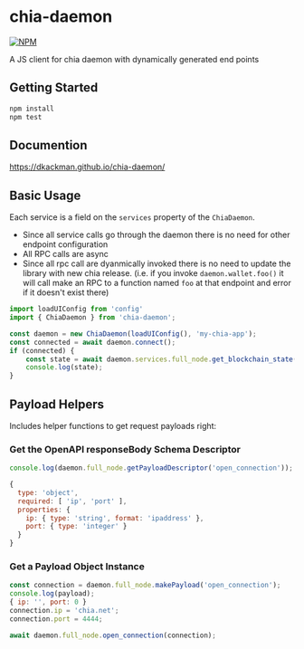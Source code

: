 # chia-daemon

[![NPM](https://nodei.co/npm/chia-daemon.png?mini=true)](https://npmjs.org/package/chia-daemon)

A JS client for chia daemon with dynamically generated end points

## Getting Started

```bash
npm install
npm test
```

## Documention

<https://dkackman.github.io/chia-daemon/>

## Basic Usage

Each service is a field on the `services` property of the `ChiaDaemon`.

- Since all service calls go through the daemon there is no need for other endpoint configuration
- All RPC calls are async
- Since all rpc call are dyanmically invoked there is no need to update the library with new chia release.
(i.e. if you invoke `daemon.wallet.foo()` it will call make an RPC to a function named `foo` at that endpoint and error if it doesn't exist there)

```javascript
import loadUIConfig from 'config'
import { ChiaDaemon } from 'chia-daemon';

const daemon = new ChiaDaemon(loadUIConfig(), 'my-chia-app');
const connected = await daemon.connect();
if (connected) {
    const state = await daemon.services.full_node.get_blockchain_state();
    console.log(state);
}

```

## Payload Helpers

Includes helper functions to get request payloads right:

### Get the OpenAPI responseBody Schema Descriptor

```javascript
console.log(daemon.full_node.getPayloadDescriptor('open_connection'));

{
  type: 'object',
  required: [ 'ip', 'port' ],
  properties: {
    ip: { type: 'string', format: 'ipaddress' },
    port: { type: 'integer' }
  }
}
```

### Get a Payload Object Instance

```javascript
const connection = daemon.full_node.makePayload('open_connection');
console.log(payload);
{ ip: '', port: 0 }
connection.ip = 'chia.net';
connection.port = 4444;

await daemon.full_node.open_connection(connection);
```
